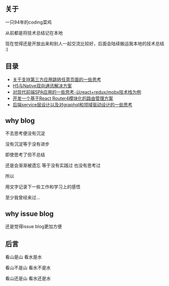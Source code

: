 ## 关于

一只94年的coding菜鸡

从前都是将技术总结记在本地

现在觉得还是开放出来和别人一起交流比较好，后面会陆续搬运我本地的技术总结 :)

## 目录

* [关于支持第三方应用跳转任意页面的一些思考](https://github.com/zhangwilling/blog/issues/5)
* [H5与Native双向通讯解决方案](https://github.com/zhangwilling/blog/issues/4)
* [对现代前端SPA应用的一些思考-以react+redux/mobx技术栈为例](https://github.com/zhangwilling/blog/issues/3)
* [开发一个基于React Router4模块化的路由管理方案](https://github.com/zhangwilling/blog/issues/2)
* [后端service层设计以及对graphql和领域驱动设计的一些思考](https://github.com/zhangwilling/blog/issues/1)

## why blog

不去思考便没有沉淀

没有沉淀等于没有进步

即使思考了但不总结

还是会渐渐被遗忘 等于没有实践过 也没有思考过

所以

用文字记录下一些工作和学习上的感悟

至少我曾经来过...

## why issue blog

还是觉得issue blog更加方便

## 后言

看山是山 看水是水

看山不是山 看水不是水

看山还是山 看水还是水
